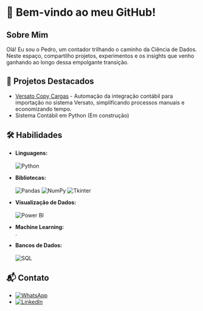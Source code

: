 # 👋 Bem-vindo ao meu GitHub!

## Sobre Mim
Olá! Eu sou o Pedro, um contador trilhando o caminho da Ciência de Dados. Neste espaço, compartilho projetos, experimentos e os insights que venho ganhando ao longo dessa empolgante transição.

## 🚀 Projetos Destacados
- [Versato Copy Cargas](https://github.com/peu-gomes/VersatoCopyCargas) - Automação da integração contábil para importação no sistema Versato, simplificando processos manuais e economizando tempo.
- Sistema Contábil em Python (Em construção)

## 🛠️ Habilidades
- **Linguagens:**\
  \
  ![Python](https://img.shields.io/badge/Python-3776AB?style=flat&logo=python&logoColor=white)
  

- **Bibliotecas:**\
  \
  ![Pandas](https://img.shields.io/badge/Pandas-150458?style=flat&logo=pandas&logoColor=white)
  ![NumPy](https://img.shields.io/badge/NumPy-013243?style=flat&logo=numpy&logoColor=white)
  ![Tkinter](https://img.shields.io/badge/Tkinter-4B8BBE?style=flat&logo=tkinter&logoColor=white)

- **Visualização de Dados:**\
  \
  ![Power BI](https://img.shields.io/badge/Power_BI-F2C811?style=flat&logo=powerbi&logoColor=black)

- **Machine Learning:**\
  .
   
- **Bancos de Dados:**\
  \
  ![SQL](https://img.shields.io/badge/SQL-4169E1?style=flat&logo=sql&logoColor=white)

## 📬 Contato
- [![WhatsApp](https://img.shields.io/badge/WhatsApp-%2B55%2077981140537-25D366?style=flat&logo=whatsapp&logoColor=white)](https://wa.me/5577981140537)
- [![LinkedIn](https://img.shields.io/badge/LinkedIn-peugomes-0077B5?style=flat&logo=linkedin&logoColor=white)](https://www.linkedin.com/in/peugomes/)

